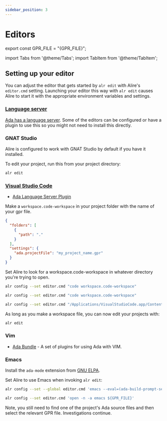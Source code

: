 ```yaml
---
sidebar_position: 3
---
```


# Editors

export const GPR_FILE = "{GPR_FILE}";

import Tabs from '@theme/Tabs';
import TabItem from '@theme/TabItem';

## Setting up your editor

You can adjust the editor that gets started by `alr edit` with Alire's
`editor.cmd` setting. Launching your editor this way with `alr edit`
causes Alire to start it with the appropriate environment variables and
settings.

### [Language server](https://github.com/AdaCore/ada_language_server)

[Ada has a language server](https://github.com/AdaCore/ada_language_server).
Some of the editors can be configured or have a plugin to use this so you might
not need to install this directly.

### GNAT Studio

Alire is configured to work with GNAT Studio by default if you have it
installed.

To edit your project, run this from your project directory:

```bash
alr edit
```

### [Visual Studio Code](https://code.visualstudio.com)

- [Ada Language Server Plugin](https://marketplace.visualstudio.com/items?itemName=AdaCore.ada)

Make a `workspace.code-workspace` in your project folder with the name of your gpr file.

```json
{
  "folders": [
    {
      "path": "."
    }
  ],
  "settings": {
    "ada.projectFile": "my_project_name.gpr"
  }
}
```

Set Alire to look for a workspace.code-workspace in whatever directory you're
trying to open.

<Tabs groupId="operating-systems">
  <TabItem value="win" label="Windows">

```bash
alr config --set editor.cmd "code workspace.code-workspace"
```

  </TabItem>
 <TabItem value="linux" label="Linux">

```bash
alr config --set editor.cmd "code workspace.code-workspace"
```

  </TabItem>
  <TabItem value="mac" label="macOS">

```bash
alr config --set editor.cmd "/Applications/VisualStudioCode.app/Contents/Resources/app/bin/code workspace.code-workspace"
```

  </TabItem>
</Tabs>

As long as you make a workspace file, you can now edit your projects with:

```bash
alr edit
```

### Vim

- [Ada Bundle](https://github.com/krischik/vim-ada) - A set of plugins for
  using Ada with VIM.

### Emacs

Install the `ada-mode` extension from [GNU ELPA](https://elpa.gnu.org/packages/ada-mode.html).

Set Alire to use Emacs when invoking `alr edit`:

<Tabs groupId="operating-systems">
  <TabItem value="linux" label="Linux">

```bash
alr config --set --global editor.cmd 'emacs --eval=(ada-build-prompt-select-prj-file"${GPR_FILE}") ${GPR_FILE}'
```

  </TabItem>
  <TabItem value="mac" label="macOS">

```bash
alr config --set editor.cmd 'open -n -a emacs ${GPR_FILE}'
```

Note, you still need to find one of the project's Ada source files and then select the relevant GPR file. Investigations continue.
</TabItem>
</Tabs>
